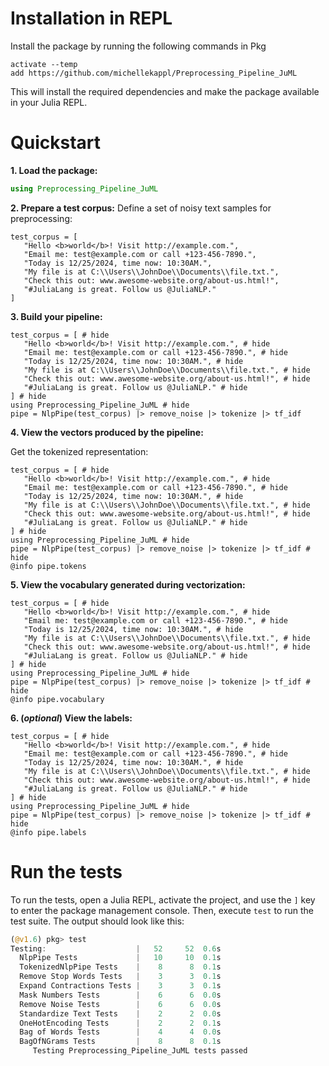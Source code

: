# Installation in REPL

Install the package by running the following commands in Pkg

```pkg
activate --temp
add https://github.com/michellekappl/Preprocessing_Pipeline_JuML
```

This will install the required dependencies and make the package available in your Julia REPL.

# Quickstart
**1. Load the package:**
```julia
using Preprocessing_Pipeline_JuML
```

**2. Prepare a test corpus:**
Define a set of noisy text samples for preprocessing:
```@example
test_corpus = [
   "Hello <b>world</b>! Visit http://example.com.",
   "Email me: test@example.com or call +123-456-7890.",
   "Today is 12/25/2024, time now: 10:30AM.",
   "My file is at C:\\Users\\JohnDoe\\Documents\\file.txt.",
   "Check this out: www.awesome-website.org/about-us.html!",
   "#JuliaLang is great. Follow us @JuliaNLP."
]
```

**3. Build your pipeline:**

```@example
test_corpus = [ # hide
   "Hello <b>world</b>! Visit http://example.com.", # hide
   "Email me: test@example.com or call +123-456-7890.", # hide
   "Today is 12/25/2024, time now: 10:30AM.", # hide
   "My file is at C:\\Users\\JohnDoe\\Documents\\file.txt.", # hide
   "Check this out: www.awesome-website.org/about-us.html!", # hide
   "#JuliaLang is great. Follow us @JuliaNLP." # hide
] # hide
using Preprocessing_Pipeline_JuML # hide
pipe = NlpPipe(test_corpus) |> remove_noise |> tokenize |> tf_idf
```

**4. View the vectors produced by the pipeline:**

Get the tokenized representation:

```@example
test_corpus = [ # hide
   "Hello <b>world</b>! Visit http://example.com.", # hide
   "Email me: test@example.com or call +123-456-7890.", # hide
   "Today is 12/25/2024, time now: 10:30AM.", # hide
   "My file is at C:\\Users\\JohnDoe\\Documents\\file.txt.", # hide
   "Check this out: www.awesome-website.org/about-us.html!", # hide
   "#JuliaLang is great. Follow us @JuliaNLP." # hide
] # hide
using Preprocessing_Pipeline_JuML # hide
pipe = NlpPipe(test_corpus) |> remove_noise |> tokenize |> tf_idf # hide
@info pipe.tokens 
```

**5. View the vocabulary generated during vectorization:**

```@example
test_corpus = [ # hide
   "Hello <b>world</b>! Visit http://example.com.", # hide
   "Email me: test@example.com or call +123-456-7890.", # hide
   "Today is 12/25/2024, time now: 10:30AM.", # hide
   "My file is at C:\\Users\\JohnDoe\\Documents\\file.txt.", # hide
   "Check this out: www.awesome-website.org/about-us.html!", # hide
   "#JuliaLang is great. Follow us @JuliaNLP." # hide
] # hide
using Preprocessing_Pipeline_JuML # hide
pipe = NlpPipe(test_corpus) |> remove_noise |> tokenize |> tf_idf # hide
@info pipe.vocabulary
```

**6. (*optional*) View the labels:**
```@example
test_corpus = [ # hide
   "Hello <b>world</b>! Visit http://example.com.", # hide
   "Email me: test@example.com or call +123-456-7890.", # hide
   "Today is 12/25/2024, time now: 10:30AM.", # hide
   "My file is at C:\\Users\\JohnDoe\\Documents\\file.txt.", # hide
   "Check this out: www.awesome-website.org/about-us.html!", # hide
   "#JuliaLang is great. Follow us @JuliaNLP." # hide
] # hide
using Preprocessing_Pipeline_JuML # hide
pipe = NlpPipe(test_corpus) |> remove_noise |> tokenize |> tf_idf # hide
@info pipe.labels
```

# Run the tests
To run the tests, open a Julia REPL, activate the project, and use the `]` key to enter the package management console. Then, execute `test` to run the test suite.
The output should look like this:

```julia repl
(@v1.6) pkg> test
Testing:                    |   52     52  0.6s
  NlpPipe Tests             |   10     10  0.1s
  TokenizedNlpPipe Tests    |    8      8  0.1s
  Remove Stop Words Tests   |    3      3  0.1s
  Expand Contractions Tests |    3      3  0.1s
  Mask Numbers Tests        |    6      6  0.0s
  Remove Noise Tests        |    6      6  0.0s
  Standardize Text Tests    |    2      2  0.0s
  OneHotEncoding Tests      |    2      2  0.1s
  Bag of Words Tests        |    4      4  0.0s
  BagOfNGrams Tests         |    8      8  0.1s
     Testing Preprocessing_Pipeline_JuML tests passed
```